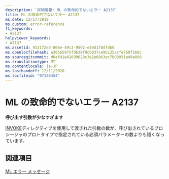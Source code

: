 ```yaml
---
description: '詳細情報: ML の致命的でないエラー A2137'
title: ML の致命的でないエラー A2137
ms.date: 12/17/2019
ms.custom: error-reference
f1_keywords:
- A2137
helpviewer_keywords:
- A2137
ms.assetid: 913172e3-866e-49c3-9502-e49d1f0df4b0
ms.openlocfilehash: a305b5975fd638f9cb037ce9b125acfe7b0f160c
ms.sourcegitcommit: d6af41e42699628c3e2e6063ec7b03931a49a098
ms.translationtype: MT
ms.contentlocale: ja-JP
ms.lasthandoff: 12/11/2020
ms.locfileid: "97128454"
---
```

# <a name="ml-nonfatal-error-a2137"></a>ML の致命的でないエラー A2137

**呼び出す引数が少なすぎます**

[INVOKE](invoke.md)ディレクティブを使用して渡された引数の数が、呼び出されているプロシージャのプロトタイプで指定されている必須パラメーターの数よりも短くなっています。

## <a name="see-also"></a>関連項目

[ML エラー メッセージ](ml-error-messages.md)
